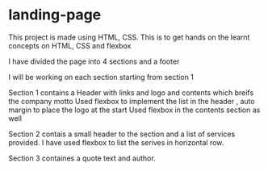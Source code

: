 # landing-page

This project is made using HTML, CSS. 
This is to get hands on the learnt concepts on HTML, CSS and flexbox

I have divided the page into 4 sections and a footer

I will be working on each section starting from section 1

Section 1 contains a Header with links and logo and contents which breifs the company motto
Used flexbox to implement the list in the header , auto margin to place the logo at the start
Used flexbox in the contents section as well

Section 2 contais a small header to the section and a list of services provided.
I have used flexbox to list the serives in horizontal row.

Section 3 containes a quote text and author. 